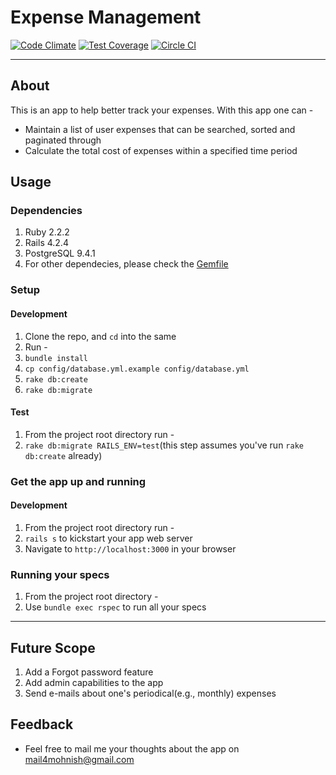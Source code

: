 # Expense Management

[![Code Climate](https://codeclimate.com/github/boddhisattva/expenses/badges/gpa.svg)](https://codeclimate.com/github/boddhisattva/expenses) [![Test Coverage](https://codeclimate.com/github/boddhisattva/expenses/badges/coverage.svg)](https://codeclimate.com/github/boddhisattva/expenses/coverage) [![Circle CI](https://circleci.com/gh/boddhisattva/expenses.svg?style=svg)](https://circleci.com/gh/boddhisattva/expenses)

<hr />

## About

This is an app to help better track your expenses. With this app one can -
* Maintain a list of user expenses that can be searched, sorted and paginated through
* Calculate the total cost of expenses within a specified time period

## Usage

### Dependencies

1. Ruby 2.2.2
2. Rails 4.2.4
3. PostgreSQL 9.4.1
3. For other dependecies, please check the [Gemfile][gemfile]

### Setup

#### Development
1. Clone the repo, and `cd` into the same
2. Run -
 1. `bundle install`
 2. `cp config/database.yml.example config/database.yml`
 3. `rake db:create`
 4. `rake db:migrate`

#### Test
1. From the project root directory run -
 1. `rake db:migrate RAILS_ENV=test`(this step assumes you've run `rake db:create` already)

### Get the app up and running

#### Development
1. From the project root directory run -
 1. `rails s` to kickstart your app web server
 2. Navigate to `http://localhost:3000` in your browser

### Running your specs
1. From the project root directory -
 1. Use `bundle exec rspec` to run all your specs

<hr />

## Future Scope

1. Add a Forgot password feature
2. Add admin capabilities to the app
3. Send e-mails about one's periodical(e.g., monthly) expenses

[gemfile]: https://github.com/boddhisattva/expenses/blob/master/Gemfile

## Feedback

* Feel free to mail me your thoughts about the app on mail4mohnish@gmail.com